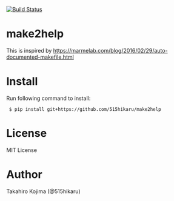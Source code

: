[![Build Status](https://travis-ci.org/515hikaru/make2help.svg?branch=master)](https://travis-ci.org/515hikaru/make2help)

# make2help
This is inspired by https://marmelab.com/blog/2016/02/29/auto-documented-makefile.html

# Install

Run following command to install:

```
 $ pip install git+https://github.com/515hikaru/make2help
```

# License

MIT License

# Author

Takahiro Kojima (@515hikaru)
